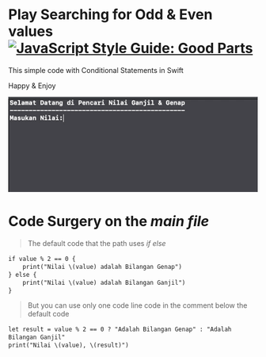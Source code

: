 # Play Searching for Odd & Even values [![JavaScript Style Guide: Good Parts](https://img.shields.io/badge/code%20style-goodparts-brightgreen.svg?style=flat)](https://github.com/dwyl/goodparts "JavaScript The Good Parts")
This simple code with Conditional Statements in Swift

Happy & Enjoy

![](mygif.gif)

# Code Surgery on the _main file_
> The default code that the path uses _if else_ 

```
if value % 2 == 0 {
    print("Nilai \(value) adalah Bilangan Genap")
} else {
    print("Nilai \(value) adalah Bilangan Ganjil")
}
```

> But you can use only one code line code in the comment below the default code

```
let result = value % 2 == 0 ? "Adalah Bilangan Genap" : "Adalah Bilangan Ganjil"
print("Nilai \(value), \(result)")
```
